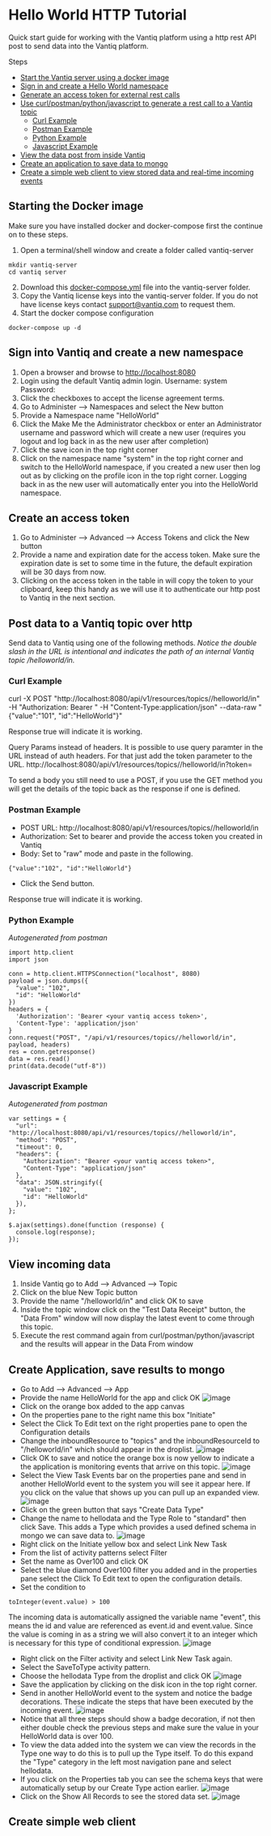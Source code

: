 # Hello World HTTP Tutorial

Quick start guide for working with the Vantiq platform using a http rest API post to send data into the Vantiq platform. 

Steps

* [Start the Vantiq server using a docker image](#starting-the-docker-image)
* [Sign in and create a Hello World namespace](#sign-into-vantiq-and-create-a-new-namespace)
* [Generate an access token for external rest calls](#create-an-access-token)
* [Use curl/postman/python/javascript to generate a rest call to a Vantiq topic](#post-data-to-a-vantiq-topic-over-http)
  * [Curl Example](#curl-example)
  * [Postman Example](#postman-example)
  * [Python Example](#python-example)
  * [Javascript Example](#javascript-example)
* [View the data post from inside Vantiq](#view-incoming-data)
* [Create an application to save data to mongo](#create-application-save-results-to-mongo)
* [Create a simple web client to view stored data and real-time incoming events](#create-simple-web-client)

## Starting the Docker image

Make sure you have installed docker and docker-compose first the continue on to these steps. 

1. Open a terminal/shell window and create a folder called vantiq-server
```
mkdir vantiq-server
cd vantiq server
```
2. Download this [docker-compose.yml](https://github.com/pburma/vantiqexamples/blob/master/docker_examples/vantiq_edge_simple/docker-compose.yml) file into the vantiq-server folder. 
3. Copy the Vantiq license keys into the vantiq-server folder. If you do not have license keys contact support@vantiq.com to request them. 
4. Start the docker compose configuration
```
docker-compose up -d
```

## Sign into Vantiq and create a new namespace
1. Open a browser and browse to [http://localhost:8080](http://localhost:8080)
2. Login using the default Vantiq admin login. 
Username: system
Password: <this will be provided by vantiq support>
3. Click the checkboxes to accept the license agreement terms. 
4. Go to Administer --> Namespaces and select the New button
5. Provide a Namespace name "HelloWorld" 
6. Click the Make Me the Administrator checkbox or enter an Administrator username and password which will create a new user (requires you logout and log back in as the new user after completion)
7. Click the save icon in the top right corner
8. Click on the namespace name "system" in the top right corner and switch to the HelloWorld namespace, if you created a new user then log out as by clicking on the profile icon in the top right corner. Logging back in as the new user will automatically enter you into the HelloWorld namespace. 

## Create an access token

1. Go to Administer --> Advanced --> Access Tokens and click the New button
2. Provide a name and expiration date for the access token. Make sure the expiration date is set to some time in the future, the default expiration will be 30 days from now. 
3. Clicking on the access token in the table in will copy the token to your clipboard, keep this handy as we will use it to authenticate our http post to Vantiq in the next section. 

## Post data to a Vantiq topic over http
Send data to Vantiq using one of the following methods. 
*Notice the double slash in the URL is intentional and indicates the path of an internal Vantiq topic /helloworld/in.*
### Curl Example
curl -X POST "http://localhost:8080/api/v1/resources/topics//helloworld/in" -H "Authorization: Bearer <your vantiq access token>" -H "Content-Type:application/json" --data-raw "{\"value\":\"101\", \"id\":\"HelloWorld\"}"

Response true will indicate it is working.
 
Query Params instead of headers. 
It is possible to use query paramter in the URL instead of auth headers. For that just add the token parameter to the URL. 
http://localhost:8080/api/v1/resources/topics//helloworld/in?token=<auth-token>

To send a body you still need to use a POST, if you use the GET method you will get the details of the topic back as the response if one is defined.

### Postman Example
* POST URL: http://localhost:8080/api/v1/resources/topics//helloworld/in
* Authorization: Set to bearer and provide the access token you created in Vantiq
* Body: Set to "raw" mode and paste in the following. 
```
{"value":"102", "id":"HelloWorld"}
```
* Click the Send button.

Response true will indicate it is working.
### Python Example
*Autogenerated from postman*
```
import http.client
import json

conn = http.client.HTTPSConnection("localhost", 8080)
payload = json.dumps({
  "value": "102",
  "id": "HelloWorld"
})
headers = {
  'Authorization': 'Bearer <your vantiq access token>',
  'Content-Type': 'application/json'
}
conn.request("POST", "/api/v1/resources/topics//helloworld/in", payload, headers)
res = conn.getresponse()
data = res.read()
print(data.decode("utf-8"))
```


### Javascript Example
*Autogenerated from postman*
```
var settings = {
  "url": "http://localhost:8080/api/v1/resources/topics//helloworld/in",
  "method": "POST",
  "timeout": 0,
  "headers": {
    "Authorization": "Bearer <your vantiq access token>",
    "Content-Type": "application/json"
  },
  "data": JSON.stringify({
    "value": "102",
    "id": "HelloWorld"
  }),
};

$.ajax(settings).done(function (response) {
  console.log(response);
});
```

## View incoming data 
1. Inside Vantiq go to Add --> Advanced --> Topic
2. Click on the blue New Topic button
3. Provide the name "/helloworld/in" and click OK to save
4. Inside the topic window click on the "Test Data Receipt" button, the "Data From" window will now display the latest event to come through this topic. 
5. Execute the rest command again from curl/postman/python/javascript and the results will appear in the Data From window

## Create Application, save results to mongo

* Go to Add --> Advanced --> App
* Provide the name HelloWorld for the app and click OK
![image](https://user-images.githubusercontent.com/11183903/156262720-41f27cd2-0bf5-4ee6-9fd9-587aaaa675c2.png)
* Click on the orange box added to the app canvas
* On the properties pane to the right name this box "Initiate"
* Select the Click To Edit text on the right properties pane to open the Configuration details
* Change the inboundResource to "topics" and the inboundResourceId to "/helloworld/in" which should appear in the droplist. 
![image](https://user-images.githubusercontent.com/11183903/156262799-92010cab-3c9c-4172-a44a-39ee7e36bdc3.png)
* Click OK to save and notice the orange box is now yellow to indicate a the application is monitoring events that arrive on this topic. 
![image](https://user-images.githubusercontent.com/11183903/156262858-a3fa9ad3-f879-4ace-81ba-4682d4d3abf3.png)
* Select the View Task Events bar on the properties pane and send in another HelloWorld event to the system you will see it appear here. If you click on the value that shows up you can pull up an expanded view.
![image](https://user-images.githubusercontent.com/11183903/156262898-82b5e451-e252-45dd-a194-2a7ee4890613.png)
* Click on the green button that says "Create Data Type"
* Change the name to hellodata and the Type Role to "standard" then click Save. This adds a Type which provides a used defined schema in mongo we can save data to. 
![image](https://user-images.githubusercontent.com/11183903/156263155-2117951d-fbf9-4f38-a70b-ee1231b587df.png)
* Right click on the Initiate yellow box and select Link New Task
* From the list of activity patterns select Filter
* Set the name as Over100 and click OK
* Select the blue diamond Over100 filter you added and in the properties pane select the Click To Edit text to open the configuration details. 
* Set the condition to 
```
toInteger(event.value) > 100
```
The incoming data is automatically assigned the variable name "event", this means the id and value are referenced as event.id and event.value. Since the value is coming in as a string we will also convert it to an integer which is necessary for this type of conditional expression. 
![image](https://user-images.githubusercontent.com/11183903/156263076-a21df725-fd64-4c43-8950-3436988c5e15.png)
* Right click on the Filter activity and select Link New Task again. 
* Select the SaveToType activity pattern. 
* Choose the hellodata Type from the droplist and click OK
![image](https://user-images.githubusercontent.com/11183903/156263185-ab9d1b22-95c6-4e69-993f-da5502726565.png)
* Save the application by clicking on the disk icon in the top right corner. 
* Send in another HelloWorld event to the system and notice the badge decorations. These indicate the steps that have been executed by the incoming event. 
![image](https://user-images.githubusercontent.com/11183903/156263215-37d6672d-4896-49b8-b180-779a22ba8019.png)
* Notice that all three steps should show a badge decoration, if not then either double check the previous steps and make sure the value in your HelloWorld data is over 100. 
* To view the data added into the system we can view the records in the Type one way to do this is to pull up the Type itself. To do this expand the "Type" category in the left most navigation pane and select hellodata. 
* If you click on the Properties tab you can see the schema keys that were automatically setup by our Create Type action earlier. 
![image](https://user-images.githubusercontent.com/11183903/156263263-9e7b1d6f-4003-47f6-9e4a-8551e6dc6bc8.png)
* Click on the Show All Records to see the stored data set. 
![image](https://user-images.githubusercontent.com/11183903/156263274-d994497f-3cec-4514-9060-b33900c26e0d.png)

 
## Create simple web client
